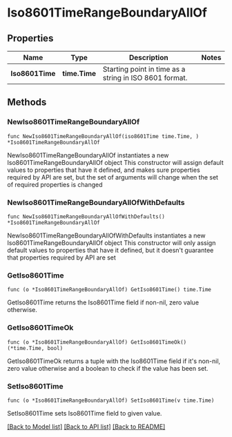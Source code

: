# Iso8601TimeRangeBoundaryAllOf

## Properties

Name | Type | Description | Notes
------------ | ------------- | ------------- | -------------
**Iso8601Time** | **time.Time** | Starting point in time as a string in ISO 8601 format. | 

## Methods

### NewIso8601TimeRangeBoundaryAllOf

`func NewIso8601TimeRangeBoundaryAllOf(iso8601Time time.Time, ) *Iso8601TimeRangeBoundaryAllOf`

NewIso8601TimeRangeBoundaryAllOf instantiates a new Iso8601TimeRangeBoundaryAllOf object
This constructor will assign default values to properties that have it defined,
and makes sure properties required by API are set, but the set of arguments
will change when the set of required properties is changed

### NewIso8601TimeRangeBoundaryAllOfWithDefaults

`func NewIso8601TimeRangeBoundaryAllOfWithDefaults() *Iso8601TimeRangeBoundaryAllOf`

NewIso8601TimeRangeBoundaryAllOfWithDefaults instantiates a new Iso8601TimeRangeBoundaryAllOf object
This constructor will only assign default values to properties that have it defined,
but it doesn't guarantee that properties required by API are set

### GetIso8601Time

`func (o *Iso8601TimeRangeBoundaryAllOf) GetIso8601Time() time.Time`

GetIso8601Time returns the Iso8601Time field if non-nil, zero value otherwise.

### GetIso8601TimeOk

`func (o *Iso8601TimeRangeBoundaryAllOf) GetIso8601TimeOk() (*time.Time, bool)`

GetIso8601TimeOk returns a tuple with the Iso8601Time field if it's non-nil, zero value otherwise
and a boolean to check if the value has been set.

### SetIso8601Time

`func (o *Iso8601TimeRangeBoundaryAllOf) SetIso8601Time(v time.Time)`

SetIso8601Time sets Iso8601Time field to given value.



[[Back to Model list]](../README.md#documentation-for-models) [[Back to API list]](../README.md#documentation-for-api-endpoints) [[Back to README]](../README.md)


